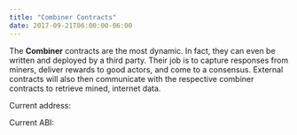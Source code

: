 ```yaml
---
title: "Combiner Contracts"
date: 2017-09-21T06:00:00-06:00
---
```

The **Combiner** contracts are the most dynamic. In fact, they can even be written and deployed by a third party. Their job is to capture responses from miners, deliver rewards to good actors, and come to a consensus. External contracts will also then communicate with the respective combiner contracts to retrieve mined, internet data.

<!--RQC CODE solidity Combiner/basic/Combiner.sol -->

Current address:
<!--RQC ADDRESS Combiner/basic/Combiner.address -->

Current ABI:
<!--RQC ABI Combiner/basic/Combiner.abi -->
